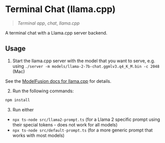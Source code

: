 # Terminal Chat (llama.cpp)

> _Terminal app_, _chat_, _llama.cpp_

A terminal chat with a Llama.cpp server backend.

## Usage

1. Start the llama.cpp server with the model that you want to serve, e.g. using `./server -m models/llama-2-7b-chat.ggmlv3.q4_K_M.bin -c 2048` (Mac)

See the [ModelFusion docs for llama.cpp](https://modelfusion.dev/integration/model-provider/llamacpp) for details.

2. Run the following commands:

```sh
npm install
```

3. Run either

- `npx ts-node src/llama2-prompt.ts` (for a Llama 2 specific prompt using their special tokens - does not work for all models)
- `npx ts-node src/default-prompt.ts` (for a more generic prompt that works with most models)

